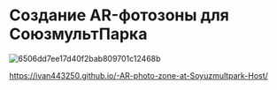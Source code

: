 # Создание AR-фотозоны для СоюзмультПарка
![6506dd7ee17d40f2bab809701c12468b](https://github.com/user-attachments/assets/21449d0a-0687-4573-a96f-8fe6e7b3dcee)


https://ivan443250.github.io/-AR-photo-zone-at-Soyuzmultpark-Host/
